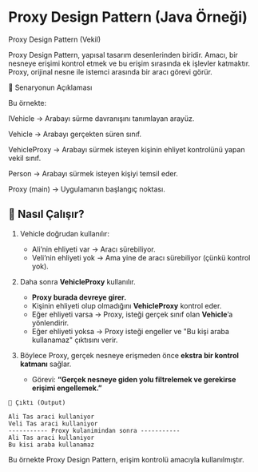 # Proxy Design Pattern (Java Örneği)

Proxy Design Pattern (Vekil)

Proxy Design Pattern, yapısal tasarım desenlerinden biridir.
Amacı, bir nesneye erişimi kontrol etmek ve bu erişim sırasında ek işlevler katmaktır.
Proxy, orijinal nesne ile istemci arasında bir aracı görevi görür.

🔹 Senaryonun Açıklaması

Bu örnekte:

IVehicle → Arabayı sürme davranışını tanımlayan arayüz.

Vehicle → Arabayı gerçekten süren sınıf.

VehicleProxy → Arabayı sürmek isteyen kişinin ehliyet kontrolünü yapan vekil sınıf.

Person → Arabayı sürmek isteyen kişiyi temsil eder.

Proxy (main) → Uygulamanın başlangıç noktası.

## 🔹 Nasıl Çalışır?

1. Vehicle doğrudan kullanılır:
   - Ali’nin ehliyeti var → Aracı sürebiliyor.  
   - Veli’nin ehliyeti yok → Ama yine de aracı sürebiliyor (çünkü kontrol yok).  

2. Daha sonra **VehicleProxy** kullanılır.  
   - **Proxy burada devreye girer.**  
   - Kişinin ehliyeti olup olmadığını **VehicleProxy** kontrol eder.  
   - Eğer ehliyeti varsa → Proxy, isteği gerçek sınıf olan **Vehicle**’a yönlendirir.  
   - Eğer ehliyeti yoksa → Proxy isteği engeller ve "Bu kişi araba kullanamaz" çıktısını verir.  

3. Böylece Proxy, gerçek nesneye erişmeden önce **ekstra bir kontrol katmanı** sağlar.  
   - Görevi: **“Gerçek nesneye giden yolu filtrelemek ve gerekirse erişimi engellemek.”**

```
🔹 Çıktı (Output)

Ali Tas araci kullaniyor  
Veli Tas araci kullaniyor  
----------- Proxy kulanimindan sonra -----------  
Ali Tas araci kullaniyor  
Bu kisi araba kullanamaz
```
  
Bu örnekte Proxy Design Pattern, erişim kontrolü amacıyla kullanılmıştır.
